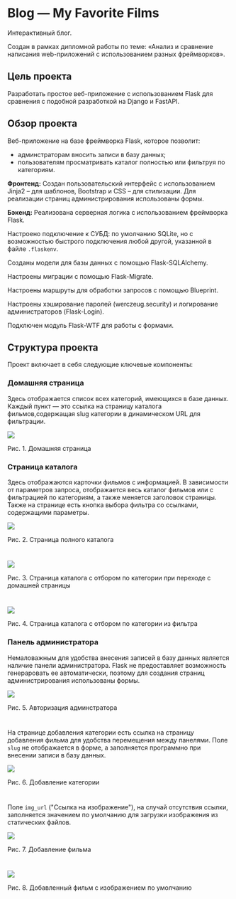 # Blog — My Favorite Films
Интерактивный блог.

Создан в рамках дипломной работы по теме: «Анализ и сравнение написания web-приложений с использованием разных фреймворков».

## Цель проекта
Разработать простое веб-приложение с использованием Flask для сравнения с подобной разработкой на Django и FastAPI.

## Обзор проекта
Веб-приложение на базе фреймворка Flask, которое позволит:
* админстраторам вносить записи в базу данных;
* пользователям просматривать каталог полностью или фильтруя по категориям.

**Фронтенд:** Создан пользовательский интерфейс с использованием Jinja2 – для шаблонов, Bootstrap и CSS – для стилизации.
Для реализации страниц администрирования использованы формы.

**Бэкенд:** Реализована серверная логика с использованием фреймворка Flask.

Настроено подключение к СУБД: по умолчанию SQLite, но с возможностью быстрого подключения любой другой, указанной в файле `.flaskenv`.

Созданы модели для базы данных с помощью Flask-SQLAlchemy.

Настроены миграции с помощью Flask-Migrate.

Настроены маршруты для обработки запросов с помощью Blueprint.

Настроены хэширование паролей (werczeug.security) и логирование администраторов (Flask-Login).

Подключен модуль Flask-WTF для работы с формами.

## Структура проекта
Проект включает в себя следующие ключевые компоненты:

### Домашняя страница
Здесь отображается список всех категорий, имеющихся в базе данных. Каждый пункт — это ссылка на страницу каталога фильмов,содержащая slug категории в динамическом URL для фильтрации.

<img src="https://github.com/nsazhi/thesis_flask_app/blob/master/screenshorts_fl/main_page.jpg">

Рис. 1. Домашняя страница

### Страница каталога
Здесь отображаются карточки фильмов с информацией. В зависимости от параметров запроса, отображается весь каталог фильмов или с фильтрацией по категориям, а также меняется заголовок страницы.
Также на странице есть кнопка выбора фильтра со ссылками, содержащими параметры.

<img src="https://github.com/nsazhi/thesis_flask_app/blob/master/screenshorts_fl/catalog1.jpg">

Рис. 2. Страница полного каталога

#

<img src="https://github.com/nsazhi/thesis_flask_app/blob/master/screenshorts_fl/catalog2.jpg">

Рис. 3. Страница каталога с отбором по категории при переходе с домашней страницы

#

<img src="https://github.com/nsazhi/thesis_flask_app/blob/master/screenshorts_fl/catalog3.jpg">

Рис. 4. Страница каталога с отбором по категории из фильтра

### Панель администратора
Немаловажным для удобства внесения записей в базу данных является наличие панели администратора. Flask не предоставляет возможность генераровать ее автоматически, поэтому для создания страниц администрирования использованы формы.

<img src="https://github.com/nsazhi/thesis_flask_app/blob/master/screenshorts_fl/adm_log_fl.jpg">

Рис. 5. Авторизация админстратора

#

На странице добавления категории есть ссылка на страницу добавления фильма для удобства перемещения между панелями.
Поле `slug` не отображается в форме, а заполняется программно при внесении записи в базу данных.

<img src="https://github.com/nsazhi/thesis_flask_app/blob/master/screenshorts_fl/adm_cat_fl.jpg">

Рис. 6. Добавление категории

#

Поле `img_url` ("Ссылка на изображение"), на случай отсутствия ссылки, заполняется значением по умолчанию для загрузки изображения из статических файлов.

<img src="https://github.com/nsazhi/thesis_flask_app/blob/master/screenshorts_fl/adm_fil_fl.jpg">

Рис. 7. Добавление фильма

#

<img src="https://github.com/nsazhi/thesis_flask_app/blob/master/screenshorts_fl/catalog4.jpg">

Рис. 8. Добавленный фильм с изображением по умолчанию
